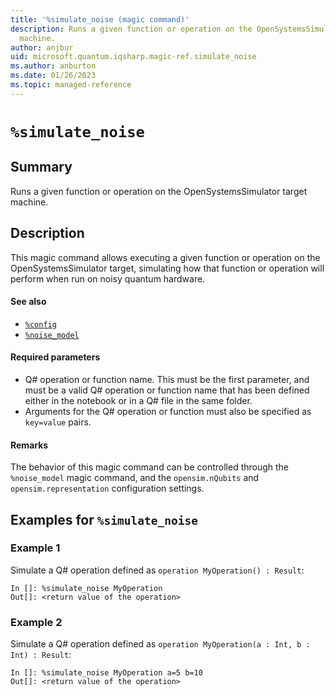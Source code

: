 ```yaml
---
title: '%simulate_noise (magic command)'
description: Runs a given function or operation on the OpenSystemsSimulator target
  machine.
author: anjbur
uid: microsoft.quantum.iqsharp.magic-ref.simulate_noise
ms.author: anburton
ms.date: 01/26/2023
ms.topic: managed-reference
---
```


<!--
    NB: This file has been automatically generated from Microsoft.Quantum.IQSharp.Jupyter.dll,
        please do not manually edit it.

    [DEBUG] JSON source:
        {"Name": "%simulate_noise", "Documentation": {"Summary": "Runs a given function or operation on the OpenSystemsSimulator target machine.", "Full": null, "Description": "\r\nThis magic command allows executing a given function or operation\r\non the OpenSystemsSimulator target, simulating how that function or operation\r\nwill perform when run on noisy quantum hardware.\r\n\r\n#### See also\r\n\r\n- [`%config`](https://docs.microsoft.com/qsharp/api/iqsharp-magic/config)\r\n- [`%noise_model`](https://docs.microsoft.com/qsharp/api/iqsharp-magic/noise_model)\r\n\r\n#### Required parameters\r\n\r\n- Q# operation or function name. This must be the first parameter, and must be a valid Q# operation\r\nor function name that has been defined either in the notebook or in a Q# file in the same folder.\r\n- Arguments for the Q# operation or function must also be specified as `key=value` pairs.\r\n\r\n#### Remarks\r\n\r\nThe behavior of this magic command can be controlled through the `%noise_model` magic command,\r\nand the `opensim.nQubits` and `opensim.representation` configuration settings.\r\n            ", "Remarks": null, "Examples": ["\r\nSimulate a Q# operation defined as `operation MyOperation() : Result`:\r\n```\r\nIn []: %simulate_noise MyOperation\r\nOut[]: <return value of the operation>\r\n```\r\n                ", "\r\nSimulate a Q# operation defined as `operation MyOperation(a : Int, b : Int) : Result`:\r\n```\r\nIn []: %simulate_noise MyOperation a=5 b=10\r\nOut[]: <return value of the operation>\r\n```\r\n                "], "SeeAlso": null}, "AssemblyName": "Microsoft.Quantum.IQSharp.Jupyter"}
-->

# `%simulate_noise`

## Summary

Runs a given function or operation on the OpenSystemsSimulator target machine.

## Description

This magic command allows executing a given function or operation
on the OpenSystemsSimulator target, simulating how that function or operation
will perform when run on noisy quantum hardware.

#### See also

- [`%config`](https://docs.microsoft.com/qsharp/api/iqsharp-magic/config)
- [`%noise_model`](https://docs.microsoft.com/qsharp/api/iqsharp-magic/noise_model)

#### Required parameters

- Q# operation or function name. This must be the first parameter, and must be a valid Q# operation
or function name that has been defined either in the notebook or in a Q# file in the same folder.
- Arguments for the Q# operation or function must also be specified as `key=value` pairs.

#### Remarks

The behavior of this magic command can be controlled through the `%noise_model` magic command,
and the `opensim.nQubits` and `opensim.representation` configuration settings.

## Examples for `%simulate_noise`

### Example 1

Simulate a Q# operation defined as `operation MyOperation() : Result`:
```
In []: %simulate_noise MyOperation
Out[]: <return value of the operation>
```

### Example 2

Simulate a Q# operation defined as `operation MyOperation(a : Int, b : Int) : Result`:
```
In []: %simulate_noise MyOperation a=5 b=10
Out[]: <return value of the operation>
```
